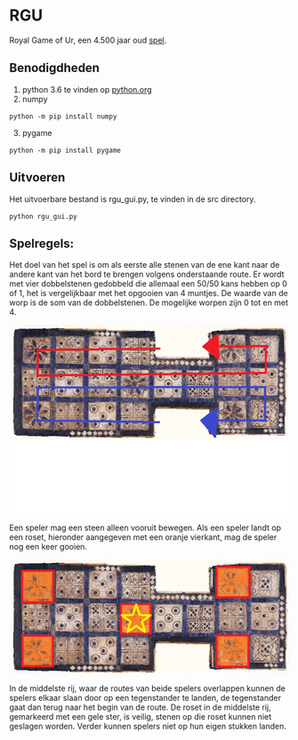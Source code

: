 # RGU
Royal Game of Ur, een 4.500 jaar oud [spel](https://en.wikipedia.org/wiki/Royal_Game_of_Ur).

## Benodigdheden

1. python 3.6 te vinden op [python.org](https://www.python.org)
2. numpy
```
python -m pip install numpy
```
3. pygame
```
python -m pip install pygame
```

## Uitvoeren
Het uitvoerbare bestand is rgu_gui.py, te vinden in de src directory.
```
python rgu_gui.py
```
## Spelregels:
Het doel van het spel is om als eerste alle stenen van de ene kant naar de andere kant van het bord te brengen volgens onderstaande route. Er wordt met vier dobbelstenen gedobbeld die allemaal een 50/50 kans hebben op 0 of 1, het is vergelijkbaar met het opgooien van 4 muntjes. De waarde van de worp is de som van de dobbelstenen. De mogelijke worpen zijn 0 tot en met 4.

![Route](https://github.com/WillemReynvaan/RGU/blob/master/Royal%20Game%20of%20Ur/src/board_transparent_bg_route.png)

Een speler mag een steen alleen vooruit bewegen. Als een speler landt op een roset, hieronder aangegeven met een oranje vierkant, mag de speler nog een keer gooien.

![Rosetten](https://github.com/WillemReynvaan/RGU/blob/master/Royal%20Game%20of%20Ur/src/board_transparent_bg_rosetten.png)

In de middelste rij, waar de routes van beide spelers overlappen kunnen de spelers elkaar slaan door op een tegenstander te landen, de tegenstander gaat dan terug naar het begin van de route. De roset in de middelste rij, gemarkeerd met een gele ster, is veilig, stenen op die roset kunnen niet geslagen worden. Verder kunnen spelers niet op hun eigen stukken landen.
